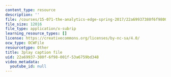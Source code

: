 ```yaml
---
content_type: resource
description: ''
file: /courses/15-071-the-analytics-edge-spring-2017/22a69937380f6f98001f53a6759bd348_vsAzc7GvQSs.srt
file_size: 12016
file_type: application/x-subrip
learning_resource_types: []
license: https://creativecommons.org/licenses/by-nc-sa/4.0/
ocw_type: OCWFile
resourcetype: Other
title: 3play caption file
uid: 22a69937-380f-6f98-001f-53a6759bd348
video_metadata:
  youtube_id: null
---
```

